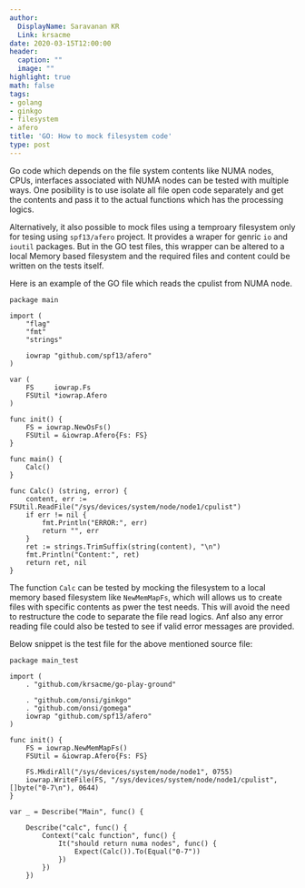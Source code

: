 ```yaml
---
author:
  DisplayName: Saravanan KR
  Link: krsacme
date: 2020-03-15T12:00:00
header:
  caption: ""
  image: ""
highlight: true
math: false
tags:
- golang
- ginkgo
- filesystem
- afero
title: 'GO: How to mock filesystem code'
type: post
---
```


Go code which depends on the file system contents like NUMA nodes, CPUs,
interfaces associated with NUMA nodes can be tested with multiple ways.
One posibility is to use isolate all file open code separately and get the
contents and pass it to the actual functions which has the processing logics.

Alternatively, it also possible to mock files using a temproary filesystem
only for tesing using ```spf13/afero``` project. It provides a wraper for
genric ```io``` and ```ioutil``` packages. But in the GO test files, this
wrapper can be altered to a local Memory based filesystem and the required
files and content could be written on the tests itself.

Here is an example of the GO file which reads the cpulist from NUMA node.

```
package main

import (
	"flag"
	"fmt"
	"strings"

	iowrap "github.com/spf13/afero"
)

var (
	FS     iowrap.Fs
	FSUtil *iowrap.Afero
)

func init() {
	FS = iowrap.NewOsFs()
	FSUtil = &iowrap.Afero{Fs: FS}
}

func main() {
	Calc()
}

func Calc() (string, error) {
	content, err := FSUtil.ReadFile("/sys/devices/system/node/node1/cpulist")
	if err != nil {
		fmt.Println("ERROR:", err)
		return "", err
	}
	ret := strings.TrimSuffix(string(content), "\n")
	fmt.Println("Content:", ret)
	return ret, nil
}
```


The function ```Calc``` can be tested by mocking the filesystem to a local
memory based filesystem like ```NewMemMapFs```, which will allows us to create
files with specific contents as pwer the test needs. This will avoid the need
to restructure the code to separate the file read logics. Anf also any error
reading file could also be tested to see if valid error messages are provided.

Below snippet is the test file for the above mentioned source file:

```
package main_test

import (
	. "github.com/krsacme/go-play-ground"

	. "github.com/onsi/ginkgo"
	. "github.com/onsi/gomega"
	iowrap "github.com/spf13/afero"
)

func init() {
	FS = iowrap.NewMemMapFs()
	FSUtil = &iowrap.Afero{Fs: FS}

	FS.MkdirAll("/sys/devices/system/node/node1", 0755)
	iowrap.WriteFile(FS, "/sys/devices/system/node/node1/cpulist", []byte("0-7\n"), 0644)
}

var _ = Describe("Main", func() {

	Describe("calc", func() {
		Context("calc function", func() {
			It("should return numa nodes", func() {
				Expect(Calc()).To(Equal("0-7"))
			})
		})
	})

```
